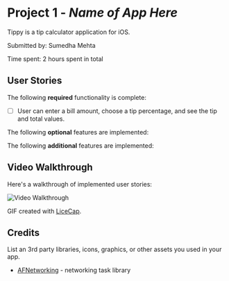 # Project 1 - *Name of App Here*

Tippy is a tip calculator application for iOS.

Submitted by: Sumedha Mehta

Time spent: 2 hours spent in total

## User Stories

The following **required** functionality is complete:

* [ ] User can enter a bill amount, choose a tip percentage, and see the tip and total values.

The following **optional** features are implemented:


The following **additional** features are implemented:



## Video Walkthrough

Here's a walkthrough of implemented user stories:

<img src='http://i.imgur.com/imgur.com/m5NpQAf.gif' title='Video Walkthrough' width='' alt='Video Walkthrough' />

GIF created with [LiceCap](http://www.cockos.com/licecap/).


## Credits

List an 3rd party libraries, icons, graphics, or other assets you used in your app.

- [AFNetworking](https://github.com/AFNetworking/AFNetworking) - networking task library

